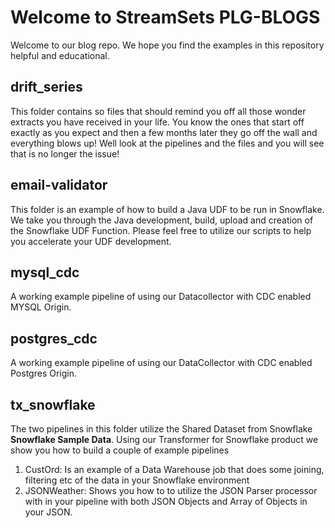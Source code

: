 # Welcome to StreamSets PLG-BLOGS

Welcome to our blog repo. We hope you find the examples in this repository helpful and educational.


## drift_series

This folder contains so files that should remind you off all those wonder extracts you have received in your life. You know the ones that start off exactly as you expect and then a few months later they go off the wall and everything blows up! Well look at the pipelines and the files and you will see that is no longer the issue!

## email-validator

This folder is an example of how to build a Java UDF to be run in Snowflake. We take you through the Java development, build, upload and creation of the Snowflake UDF Function. Please feel free to utilize our scripts to help you accelerate your UDF development.

## mysql_cdc

A working example pipeline of using our Datacollector with CDC enabled MYSQL Origin.

## postgres_cdc

A working example pipeline of using our DataCollector with CDC enabled Postgres Origin.

## tx_snowflake

The two pipelines in this folder utilize the Shared Dataset from Snowflake **Snowflake Sample Data**. Using our Transformer for Snowflake product we show you how to build a couple of example pipelines
1. CustOrd: Is an example of a Data Warehouse job that does some joining, filtering etc of the data in your Snowflake environment
2. JSONWeather: Shows you how to to utilize the JSON Parser processor with in your pipeline with both JSON Objects and Array of Objects in your JSON.

